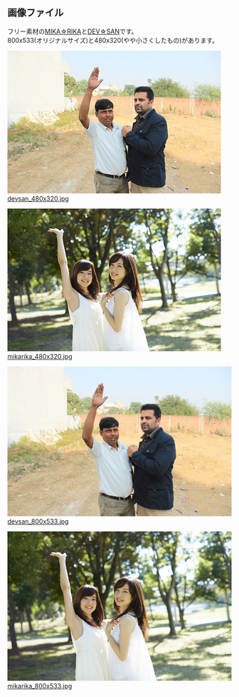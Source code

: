 画像ファイル
---
フリー素材の[MIKA☆RIKA](mika-rika-free.jp)と[DEV☆SAN](http://study-abroad.misao.in/india-2/indianlife/freeindian/)です。  
800x533(オリジナルサイズ)と480x320(やや小さくしたもの)があります。  

![devsan_480x320.jpg](https://github.com/Fujiwara-Laboratory/processing/blob/master/Image/devsan_480x320.jpg)  
[devsan_480x320.jpg](https://github.com/Fujiwara-Laboratory/processing/blob/master/Image/devsan_480x320.jpg)

![mikarika_480x320.jpg](https://github.com/Fujiwara-Laboratory/processing/blob/master/Image/mikarika_480x320.jpg)  
[mikarika_480x320.jpg](https://github.com/Fujiwara-Laboratory/processing/blob/master/Image/mikarika_480x320.jpg)

![devsan_800x533.jpg](https://github.com/Fujiwara-Laboratory/processing/blob/master/Image/devsan_800x533.jpg)  
[devsan_800x533.jpg](https://github.com/Fujiwara-Laboratory/processing/blob/master/Image/devsan_800x533.jpg)

![mikarika_800x533.jpg](https://github.com/Fujiwara-Laboratory/processing/blob/master/Image/mikarika_800x533.jpg)  
[mikarika_800x533.jpg](https://github.com/Fujiwara-Laboratory/processing/blob/master/Image/mikarika_800x533.jpg)